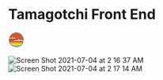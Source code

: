 # Tamagotchi Front End

![SDG](./docs/button.png)

<img width="1355" alt="Screen Shot 2021-07-04 at 2 16 37 AM" src="https://user-images.githubusercontent.com/82253025/124375055-fda61c80-dc6d-11eb-8752-cadd828b0619.png">
<img width="1356" alt="Screen Shot 2021-07-04 at 2 17 14 AM" src="https://user-images.githubusercontent.com/82253025/124375056-ff6fe000-dc6d-11eb-9274-91e631d5d884.png">
